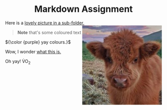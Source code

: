 <head>
<h1 align="center">Markdown Assignment</h1>
</head>

Here is a [lovely picture in a sub-folder.](images/cow.jpg) <IMG align="right" src="images/cow.jpg">

> __Note__
  that's some coloured text

${\color {purple} yay colours.}$

Wow, I wonder [what this is.](readme3.md)

Oh yay! <span>V&#x0307;</span>O<sub>2</sub>
